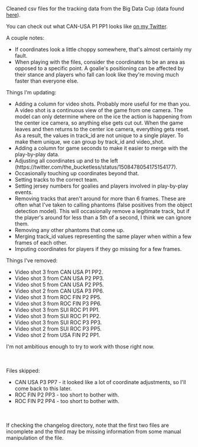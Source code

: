
Cleaned csv files for the tracking data from the Big Data Cup (data found [here](https://github.com/bigdatacup/Big-Data-Cup-2021)).

You can check out what CAN-USA P1 PP1 looks like [on my Twitter](https://twitter.com/the_bucketless/status/1508884825792425984).

A couple notes:
<ul>
  <li>If coordinates look a little choppy somewhere, that's almost certainly my fault.</li>
  <li>When playing with the files, consider the coordinates to be an area as opposed to a specific point. A goalie's positioning can be affected by their stance and players who fall can look like they're moving much faster than everyone else.</li>
</ul>  

Things I'm updating:
<ul>
  <li>Adding a column for video shots. Probably more useful for me than you. A video shot is a continuous view of the game from one camera. The model can only determine where on the ice the action is happening from the center ice camera, so anything else gets cut out. When the game leaves and then returns to the center ice camera, everything gets reset. As a result, the values in track_id are not unique to a single player. To make them unique, we can group by track_id and video_shot.</li>
  <li>Adding a column for game seconds to make it easier to merge with the play-by-play data.</li>
  <li>Adjusting all coordinates up and to the left (https://twitter.com/the_bucketless/status/1508478054175154177).</li>
  <li>Occasionally touching up coordinates beyond that.</li>
  <li>Setting tracks to the correct team.</li>
  <li>Setting jersey numbers for goalies and players involved in play-by-play events.</li>
  <li>Removing tracks that aren't around for more than 6 frames. These are often what I've taken to calling phantoms (false positives from the object detection model). This will occasionally remove a legitimate track, but if the player's around for less than a 5th of a second, I think we can ignore them.</li>
  <li>Removing any other phantoms that come up.</li>
  <li>Merging track_id values representing the same player when within a few frames of each other.</li>
  <li>Imputing coordinates for players if they go missing for a few frames.</li>
</ul>

Things I've removed:
<ul>
  <li>Video shot 3 from CAN USA P1 PP2.</li>
  <li>Video shot 3 from CAN USA P2 PP3.</li>
  <li>Video shot 5 from CAN USA P2 PP5.</li>
  <li>Video shot 2 from CAN USA P3 PP6.</li>
  <li>Video shot 3 from ROC FIN P2 PP5.</li>
  <li>Video shot 3 from ROC FIN P3 PP6.</li>
  <li>Video shot 3 from SUI ROC P1 PP1.</li>
  <li>Video shot 3 from SUI ROC P1 PP2.</li>
  <li>Video shot 3 from SUI ROC P3 PP3.</li>
  <li>Video shot 2 from SUI ROC P3 PP5.</li>
  <li>Video shot 2 from USA FIN P2 PP1.</li>
</ul>
I'm not ambitious enough to try to work with those right now.  

<br/><br/>
Files skipped:
<ul>
  <li>CAN USA P3 PP7 - it looked like a lot of coordinate adjustments, so I'll come back to this later.</li>
  <li>ROC FIN P2 PP3 - too short to bother with.</li>
  <li>ROC FIN P2 PP4 - too short to bother with.</li>
</ul>

<br/><br/>
If checking the changelog directory, note that the first two files are incomplete and the third may be missing information from some manual manipulation of the file.
